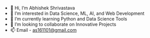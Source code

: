 - 👋 Hi, I’m Abhishek Shrivastava
- 👀 I’m interested in Data Science, ML, AI, and Web Development
- 🌱 I’m currently learning Python and Data Science Tools
- 💞️ I’m looking to collaborate on Innovative Projects
- 📫 Email - as161101@gmail.com

<!---
Abhishek1611/Abhishek1611 is a ✨ special ✨ repository because its `README.md` (this file) appears on your GitHub profile.
You can click the Preview link to take a look at your changes.
--->
